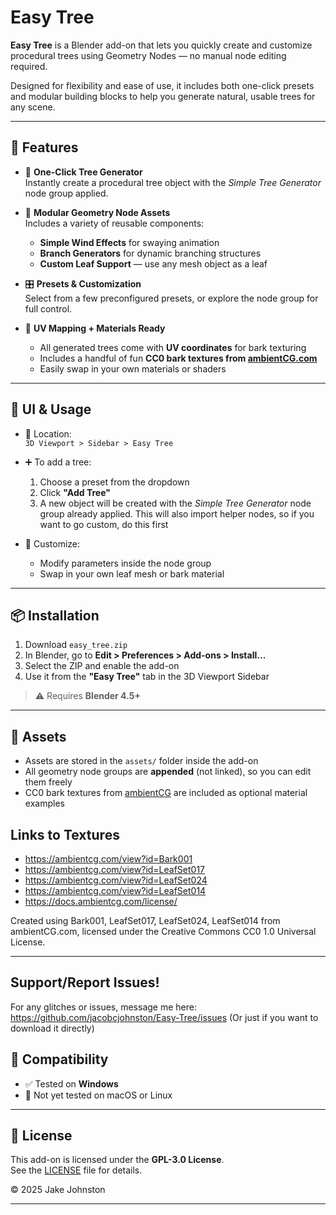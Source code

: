 # Easy Tree

**Easy Tree** is a Blender add-on that lets you quickly create and customize procedural trees using Geometry Nodes — no manual node editing required.

Designed for flexibility and ease of use, it includes both one-click presets and modular building blocks to help you generate natural, usable trees for any scene.

---

## 🌱 Features

- 🌳 **One-Click Tree Generator**  
  Instantly create a procedural tree object with the *Simple Tree Generator* node group applied.

- 🧩 **Modular Geometry Node Assets**  
  Includes a variety of reusable components:
  - **Simple Wind Effects** for swaying animation
  - **Branch Generators** for dynamic branching structures
  - **Custom Leaf Support** — use any mesh object as a leaf

- 🎛️ **Presets & Customization**  
  Select from a few preconfigured presets, or explore the node group for full control.

- 🎨 **UV Mapping + Materials Ready**  
  - All generated trees come with **UV coordinates** for bark texturing
  - Includes a handful of fun **CC0 bark textures from [ambientCG.com](https://ambientcg.com)**
  - Easily swap in your own materials or shaders

---

## 🧭 UI & Usage

- 📍 Location:  
  `3D Viewport > Sidebar > Easy Tree`

- ➕ To add a tree:
  1. Choose a preset from the dropdown
  2. Click **"Add Tree"**
  3. A new object will be created with the *Simple Tree Generator* node group already applied. This will also import helper nodes, so if you want to go custom, do this first

- 🔧 Customize:
  - Modify parameters inside the node group
  - Swap in your own leaf mesh or bark material
---

## 📦 Installation

1. Download `easy_tree.zip`
2. In Blender, go to **Edit > Preferences > Add-ons > Install…**
3. Select the ZIP and enable the add-on
4. Use it from the **"Easy Tree"** tab in the 3D Viewport Sidebar

> ⚠️ Requires **Blender 4.5+**

---

## 📁 Assets

- Assets are stored in the `assets/` folder inside the add-on
- All geometry node groups are **appended** (not linked), so you can edit them freely
- CC0 bark textures from [ambientCG](https://ambientcg.com) are included as optional material examples

## Links to Textures
- https://ambientcg.com/view?id=Bark001
- https://ambientcg.com/view?id=LeafSet017
- https://ambientcg.com/view?id=LeafSet024
- https://ambientcg.com/view?id=LeafSet014
- https://docs.ambientcg.com/license/

Created using Bark001, LeafSet017, LeafSet024, LeafSet014 from ambientCG.com,
licensed under the Creative Commons CC0 1.0 Universal License.


---

## Support/Report Issues!
For any glitches or issues, message me here: https://github.com/jacobcjohnston/Easy-Tree/issues
(Or just if you want to download it directly)


## 🧪 Compatibility

- ✅ Tested on **Windows**
- 🧪 Not yet tested on macOS or Linux

---

## 📜 License

This add-on is licensed under the **GPL-3.0 License**.  
See the [LICENSE](./LICENSE) file for details.

&copy; 2025 Jake Johnston

---
